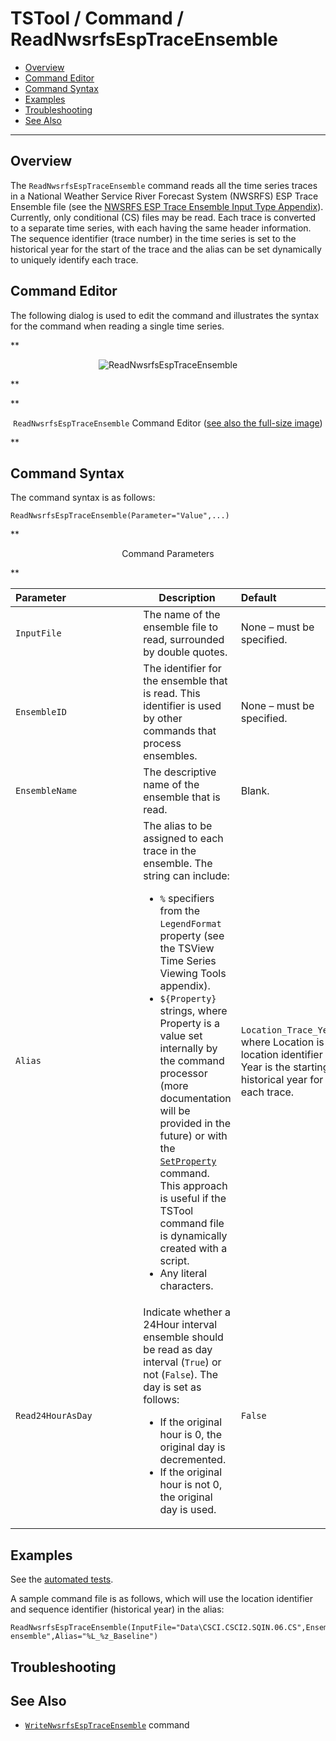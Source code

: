 # TSTool / Command / ReadNwsrfsEspTraceEnsemble #

* [Overview](#overview)
* [Command Editor](#command-editor)
* [Command Syntax](#command-syntax)
* [Examples](#examples)
* [Troubleshooting](#troubleshooting)
* [See Also](#see-also)

-------------------------

## Overview ##

The `ReadNwsrfsEspTraceEnsemble` command reads all the time series traces in a National Weather Service River Forecast System (NWSRFS) ESP Trace Ensemble file
(see the [NWSRFS ESP Trace Ensemble Input Type Appendix](../../datastore-ref/NWSRFSEspTraceEnsemble/NWSRFSEspTraceEnsemble.md)).
Currently, only conditional (CS) files may be read.
Each trace is converted to a separate time series, with each having the same header information.
The sequence identifier (trace number) in the time series is set to the historical
year for the start of the trace and the alias can be set dynamically to uniquely identify each trace.

## Command Editor ##

The following dialog is used to edit the command and illustrates the syntax for the command when reading a single time series.

**<p style="text-align: center;">
![ReadNwsrfsEspTraceEnsemble](ReadNwsrfsEspTraceEnsemble.png)
</p>**

**<p style="text-align: center;">
`ReadNwsrfsEspTraceEnsemble` Command Editor (<a href="../ReadNwsrfsEspTraceEnsemble.png">see also the full-size image</a>)
</p>**

## Command Syntax ##

The command syntax is as follows:

```text
ReadNwsrfsEspTraceEnsemble(Parameter="Value",...)
```

**<p style="text-align: center;">
Command Parameters
</p>**

|**Parameter**&nbsp;&nbsp;&nbsp;&nbsp;&nbsp;&nbsp;&nbsp;&nbsp;&nbsp;&nbsp;&nbsp;&nbsp;&nbsp;&nbsp;&nbsp;&nbsp;&nbsp;&nbsp;&nbsp;&nbsp;&nbsp;&nbsp;&nbsp;&nbsp;&nbsp;|**Description**|**Default**&nbsp;&nbsp;&nbsp;&nbsp;&nbsp;&nbsp;&nbsp;&nbsp;&nbsp;&nbsp;&nbsp;&nbsp;&nbsp;&nbsp;&nbsp;&nbsp;&nbsp;&nbsp;&nbsp;&nbsp;&nbsp;&nbsp;&nbsp;&nbsp;&nbsp;&nbsp;&nbsp;|
|--------------|-----------------|-----------------|
| `InputFile` | The name of the ensemble file to read, surrounded by double quotes. | None – must be specified. |
| `EnsembleID` | The identifier for the ensemble that is read.  This identifier is used by other commands that process ensembles. | None – must be specified. |
| `EnsembleName` | The descriptive name of the ensemble that is read. | Blank. |
| `Alias` | The alias to be assigned to each trace in the ensemble.  The string can include:<ul><li> `%` specifiers from the `LegendFormat` property (see the TSView Time Series Viewing Tools appendix).</li><li> `${Property}` strings, where Property is a value set internally by the command processor (more documentation will be provided in the future) or with the [`SetProperty`](../SetProperty/SetProperty.md) command.  This approach is useful if the TSTool command file is dynamically created with a script.</li><li> Any literal characters. | `Location_Trace_Year`, where Location is the location identifier and Year is the starting historical year for each trace. |
| `Read24HourAsDay` | Indicate whether a 24Hour interval ensemble should be read as day interval (`True`) or not (`False`).  The day is set as follows:<ul><li> If the original hour is 0, the original day is decremented.</li><li> If the original hour is not 0, the original day is used.</li></ul> | `False` |

## Examples ##

See the [automated tests](https://github.com/OpenCDSS/cdss-app-tstool-test/tree/master/test/commands/ReadNwsrfsEspTraceEnsemble).

A sample command file is as follows, which will use the location identifier and sequence identifier (historical year) in the alias:

```
ReadNwsrfsEspTraceEnsemble(InputFile="Data\CSCI.CSCI2.SQIN.06.CS",EnsembleID="Ensemble_CSCI2",EnsembleName="test ensemble",Alias="%L_%z_Baseline")
```

## Troubleshooting ##

## See Also ##

* [`WriteNwsrfsEspTraceEnsemble`](../WriteNwsrfsEspTraceEnsemble/WriteNwsrfsEspTraceEnsemble.md) command
